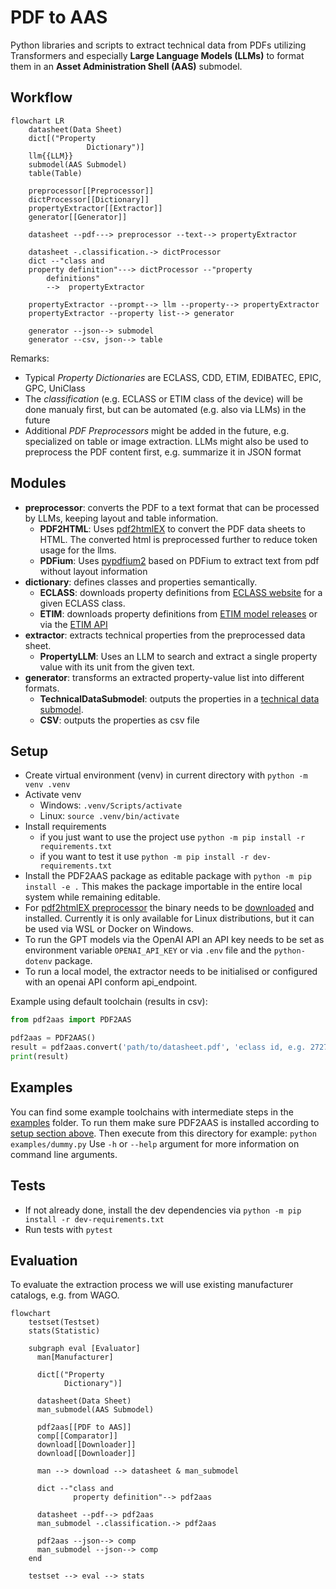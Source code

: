 # PDF to AAS

Python libraries and scripts to extract technical data from PDFs utilizing Transformers and especially **Large Language Models (LLMs)** to format them in an **Asset Administration Shell (AAS)** submodel.

## Workflow

```mermaid
flowchart LR
    datasheet(Data Sheet)
    dict[("Property 
                 Dictionary")]
    llm{{LLM}}
    submodel(AAS Submodel)
    table(Table)

    preprocessor[[Preprocessor]]
    dictProcessor[[Dictionary]]
    propertyExtractor[[Extractor]]
    generator[[Generator]]

    datasheet --pdf---> preprocessor --text--> propertyExtractor

    datasheet -.classification.-> dictProcessor
    dict --"class and
    property definition"---> dictProcessor --"property 
        definitions"
        -->  propertyExtractor

    propertyExtractor --prompt--> llm --property--> propertyExtractor
    propertyExtractor --property list--> generator

    generator --json--> submodel
    generator --csv, json--> table
```

Remarks:

* Typical *Property Dictionaries* are ECLASS, CDD, ETIM, EDIBATEC, EPIC, GPC, UniClass
* The *classification* (e.g. ECLASS or ETIM class of the device) will be done manualy first, but can be automated (e.g. also via LLMs) in the future
* Additional *PDF Preprocessors* might be added in the future, e.g. specialized on table or image extraction.
LLMs might also be used to preprocess the PDF content first, e.g. summarize it in JSON format

## Modules

* **preprocessor**: converts the PDF to a text format that can be processed by LLMs, keeping layout and table information.
  * **PDF2HTML**: Uses [pdf2htmlEX](https://github.com/pdf2htmlEX/pdf2htmlEX) to convert the PDF data sheets to HTML.
    The converted html is preprocessed further to reduce token usage for the llms.
  * **PDFium**: Uses [pypdfium2](https://github.com/pypdfium2-team/pypdfium2) based on PDFium to extract text from pdf without layout information
* **dictionary**: defines classes and properties semantically.
  * **ECLASS**: downloads property definitions from [ECLASS website](https://eclass.eu/en/eclass-standard/search-content) for a given ECLASS class.
  * **ETIM**: downloads property definitions from [ETIM model releases](https://www.etim-international.com/downloads/?_sft_downloadcategory=model-releases) or via the [ETIM API](https://etimapi.etim-international.com/)
* **extractor**: extracts technical properties from the preprocessed data sheet.
  * **PropertyLLM**: Uses an LLM to search and extract a single property value with its unit from the given text.
* **generator**: transforms an extracted property-value list into different formats.
  * **TechnicalDataSubmodel**: outputs the properties in a [technical data submodel](https://github.com/admin-shell-io/submodel-templates/tree/main/published/Technical_Data/1/2).
  * **CSV**: outputs the properties as csv file

## Setup

* Create virtual environment (venv) in current directory with `python -m venv .venv`
* Activate venv
  * Windows: `.venv/Scripts/activate`
  * Linux: `source .venv/bin/activate`
* Install requirements
  * if you just want to use the project use `python -m pip install -r requirements.txt`
  * if you want to test it use `python -m pip install -r dev-requirements.txt`
* Install the PDF2AAS package as editable package with `python -m pip install -e .` This makes the package importable in the entire local system while remaining editable.
* For [pdf2htmlEX preprocessor](pdf2aas/preprocessor/pdf2htmlEX.py) the binary needs to be [downloaded](https://github.com/pdf2htmlEX/pdf2htmlEX/wiki/Download) and installed. Currently it is only available for Linux distributions, but it can be used via WSL or Docker on Windows.
* To run the GPT models via the OpenAI API an API key needs to be set as environment variable `OPENAI_API_KEY` or via `.env` file and the `python-dotenv` package.
* To run a local model, the extractor needs to be initialised or configured with an openai API conform api_endpoint.

Example using default toolchain (results in csv):

```py
from pdf2aas import PDF2AAS

pdf2aas = PDF2AAS()
result = pdf2aas.convert('path/to/datasheet.pdf', 'eclass id, e.g. 27274001')
print(result)
```

## Examples

You can find some example toolchains with intermediate steps in the [examples](examples/) folder.
To run them make sure PDF2AAS is installed according to [setup section above](#setup).
Then execute from this directory for example: `python examples/dummy.py`
Use `-h` or `--help` argument for more information on command line arguments.

## Tests

* If not already done, install the dev dependencies via `python -m pip install -r dev-requirements.txt`
* Run tests with `pytest`

## Evaluation

To evaluate the extraction process we will use existing manufacturer catalogs, e.g. from WAGO.

```mermaid
flowchart
    testset(Testset)
    stats(Statistic)

    subgraph eval [Evaluator]
      man[Manufacturer]
      
      dict[("Property
            Dictionary")]

      datasheet(Data Sheet)
      man_submodel(AAS Submodel)

      pdf2aas[[PDF to AAS]]
      comp[[Comparator]]
      download[[Downloader]]
      download[[Downloader]]

      man --> download --> datasheet & man_submodel

      dict --"class and
              property definition"--> pdf2aas

      datasheet --pdf--> pdf2aas
      man_submodel -.classification.-> pdf2aas
      
      pdf2aas --json--> comp
      man_submodel --json--> comp
    end
    
    testset --> eval --> stats
```
